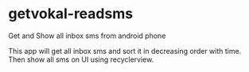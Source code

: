 # getvokal-readsms
Get and Show all inbox sms from android phone

This app will get all inbox sms and sort it in decreasing order with time.
Then show all sms on UI using recyclerview.
